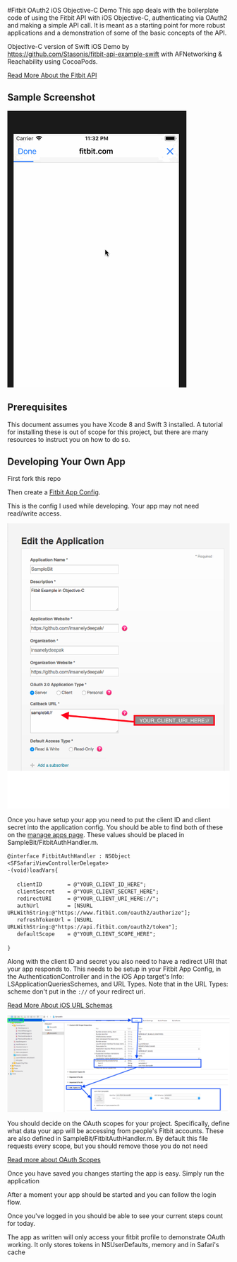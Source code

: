 


#Fitbit OAuth2 iOS Objective-C Demo
This app deals with the boilerplate code of using the Fitbit API with iOS Objective-C, authenticating via OAuth2 and making a simple API call. It is meant as a starting point for more robust applications and a demonstration of some of the basic concepts of the API. 

Objective-C version of Swift iOS Demo by https://github.com/Stasonis/fitbit-api-example-swift with AFNetworking & Reachability using CocoaPods.  

[Read More About the Fitbit API](https://dev.fitbit.com/docs/)

## Sample Screenshot
![(DEMO)](https://github.com/insanelydeepak/fitbit-api-example-iOS/blob/master/screenshots/sampleBit%20example.gif)



## Prerequisites 
This document assumes you have Xcode 8 and Swift 3 installed. A tutorial for installing these is out of scope for this project, but there are many resources to instruct you on how to do so.

## Developing Your Own App

First fork this repo

Then create a [Fitbit App Config](https://dev.fitbit.com/apps/new). 

This is the config I used while developing. Your app may not need read/write access.

![This is the config I used](screenshots/fitbit_oauth_settings.png)

Once you have setup your app you need to put the client ID and client secret into the application config. You should be able to find both of these on the [manage apps page](https://dev.fitbit.com/apps). These values should be placed in SampleBit/FitbitAuthHandler.m.

```
@interface FitbitAuthHandler : NSObject <SFSafariViewControllerDelegate>
-(void)loadVars{

   clientID        = @"YOUR_CLIENT_ID_HERE";
   clientSecret    = @"YOUR_CLIENT_SECRET_HERE";
   redirectURI     = @"YOUR_CLIENT_URI_HERE://";
   authUrl         = [NSURL URLWithString:@"https://www.fitbit.com/oauth2/authorize"];
   refreshTokenUrl = [NSURL URLWithString:@"https://api.fitbit.com/oauth2/token"];
   defaultScope    = @"YOUR_CLIENT_SCOPE_HERE";

}
```

Along with the client ID and secret you also need to have a redirect URI that your app responds to. This needs to be setup in your Fitbit App Config, in the AuthenticationController and in the iOS App target's Info: LSApplicationQueriesSchemes, and URL Types. Note that in the URL Types: scheme don't put in the `://` of your redirect uri.

[Read More About iOS URL Schemas](https://developer.apple.com/library/content/documentation/iPhone/Conceptual/iPhoneOSProgrammingGuide/Inter-AppCommunication/Inter-AppCommunication.html#//apple_ref/doc/uid/TP40007072-CH6-SW1)

![This is the app target's Info URL Types](screenshots/fitbit_app_info_settings.png)

You should decide on the OAuth scopes for your project. Specifically, define what data your app will
be accessing from people's Fitbit accounts. These are also defined in SampleBit/FitbitAuthHandler.m. By default this file requests every scope, but you should remove those you do not need

[Read more about OAuth Scopes](https://dev.fitbit.com/docs/oauth2/)

Once you have saved you changes starting the app is easy. Simply run the application

After a moment your app should be started and you can follow the login flow.

Once you've logged in you should be able to see your current steps count for today.

The app as written will only access your fitbit profile to demonstrate OAuth working. It only stores tokens in  NSUserDefaults, memory and in Safari's cache


